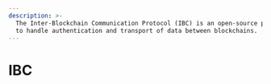 ```yaml
---
description: >-
  The Inter-Blockchain Communication Protocol (IBC) is an open-source protocol
  to handle authentication and transport of data between blockchains.
---
```


# IBC

